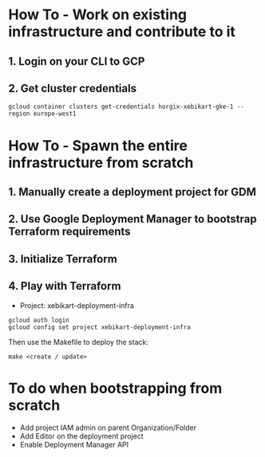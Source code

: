 # How To - Work on existing infrastructure and contribute to it

## 1. Login on your CLI to GCP

## 2. Get cluster credentials

```
gcloud container clusters get-credentials horgix-xebikart-gke-1 --region europe-west1 
```

# How To - Spawn the entire infrastructure from scratch

## 1. Manually create a deployment project for GDM

## 2. Use Google Deployment Manager to bootstrap Terraform requirements

## 3. Initialize Terraform

## 4. Play with Terraform

- Project: xebikart-deployment-infra

```
gcloud auth login
gcloud config set project xebikart-deployment-infra
```

Then use the Makefile to deploy the stack:

```
make <create / update>
```

# To do when bootstrapping from scratch

- Add project IAM admin on parent Organization/Folder
- Add Editor on the deployment project
- Enable Deployment Manager API
